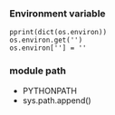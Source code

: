 ### Environment variable
```
pprint(dict(os.environ))
os.environ.get('')
os.environ[''] = ''
```

### module path
* PYTHONPATH
* sys.path.append()
